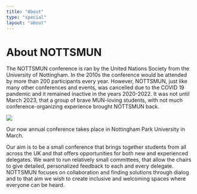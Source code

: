 ```yaml
---
title: "About"
type: "special"
layout: "about"
---
```


# About NOTTSMUN

The NOTTSMUN conference is ran by the United Nations Society from the University of Nottingham. In the 2010s the conference would be attended by more than 200 participants every year. However, NOTTSMUN, just like many other conferences and events, was cancelled due to the COVID 19 pandemic and it remained inactive in the years 2020-2022. It was not until March 2023, that a group of brave MUN-loving students, with not much conference-organizing experience brought NOTTSMUN back. 

![](/img/duck.jpeg)

Our now annual conference takes place in Nottingham Park University in March. 

Our aim is to be a small conference that brings together students from all across the UK and that offers opportunities for both new and experienced delegates. We want to run relatively small committees, that allow the chairs to give detailed, personalized feedback to each and every delegate. NOTTSMUN focuses on collaboration and finding solutions through dialog and to that aim we wish to create inclusive and welcoming spaces where everyone can be heard.
